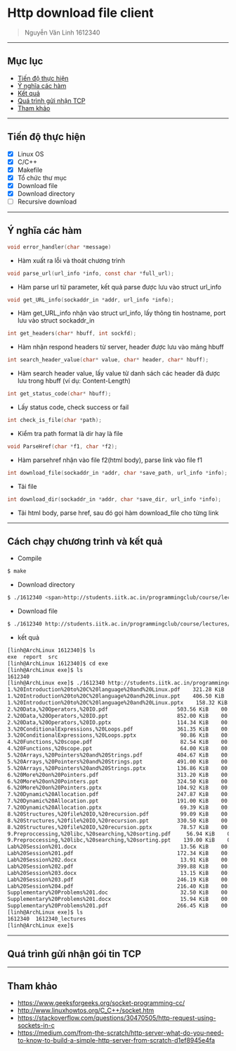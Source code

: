 # Http download file client
> Nguyễn Văn Linh
> 1612340 
---
## Mục lục
- [Tiến độ thực hiện](#ti%e1%ba%bfn-%c4%91%e1%bb%99-th%e1%bb%b1c-hi%e1%bb%87n)
- [Ý nghĩa các hàm](#%c3%9d-ngh%c4%a9a-c%c3%a1c-h%c3%a0m)
- [Kết quả](#c%c3%a1ch-ch%e1%ba%a1y-ch%c6%b0%c6%a1ng-tr%c3%acnh-v%c3%a0-k%e1%ba%bft-qu%e1%ba%a3)
- [Quá trình gửi nhận TCP](#qu%c3%a1-tr%c3%acnh-g%e1%bb%adi-nh%e1%ba%adn-g%c3%b3i-tin-tcp)
- [Tham khảo](#tham-kh%e1%ba%a3o)
---
## Tiến độ thực hiện
- [x] Linux OS
- [x] C/C++
- [x] Makefile
- [x] Tổ chức thư mục
- [x] Download file
- [x] Download directory
- [ ] Recursive download 
---
## Ý nghĩa các hàm
```C 
void error_handler(char *message)
```
- Hàm xuất ra lỗi và thoát chương trình

```C
void parse_url(url_info *info, const char *full_url);
```
- Hàm parse url từ parameter, kết quả parse được lưu vào struct url_info 
```C
void get_URL_info(sockaddr_in *addr, url_info *info);
````
- Hàm get_URL_info nhận vào struct url_info, lấy thông tin hostname, port lưu vào struct sockaddr_in
```C
int get_headers(char* hbuff, int sockfd);
```
- Hàm nhận respond headers từ server, header được lưu vào mảng hbuff
```C
int search_header_value(char* value, char* header, char* hbuff);
````
- Hàm search header value, lấy value từ danh sách các header đã được lưu trong hbuff (ví dụ: Content-Length) 
```C
int get_status_code(char* hbuff);
````
- Lấy status code, check success or fail
```C
int check_is_file(char *path);
````
- Kiểm tra path format là dir hay là file
```C
void ParseHref(char *f1, char *f2);
````
- Hàm parsehref nhận vào file f2(html body), parse link vào file f1
```C
int download_file(sockaddr_in *addr, char *save_path, url_info *info);
````
- Tải file

```C
int download_dir(sockaddr_in *addr, char *save_dir, url_info *info);
````
- Tải html body, parse href, sau đó gọi hàm download_file cho từng link

---
## Cách chạy chương trình và kết quả
- Compile
```Bash
$ make
```
- Download directory
```Bash
$ ./1612340 <span>http://students.iitk.ac.in/programmingclub/course/lectures/
```
- Download file
```Bash
$ ./1612340 http://students.iitk.ac.in/programmingclub/course/lectures/1.%20Introduction%20to%20C%20language%20and%20Linux.pdf
```
- kết quả
```Bash
[linh@ArchLinux 1612340]$ ls
exe  report  src
[linh@ArchLinux 1612340]$ cd exe 
[linh@ArchLinux exe]$ ls
1612340
[linh@ArchLinux exe]$ ./1612340 http://students.iitk.ac.in/programmingclub/course/lectures/                                                       
1.%20Introduction%20to%20C%20language%20and%20Linux.pdf    321.28 KiB    00:01  [####################]100%
1.%20Introduction%20to%20C%20language%20and%20Linux.ppt    406.50 KiB    00:01  [####################]100%
1.%20Introduction%20to%20C%20language%20and%20Linux.pptx    158.32 KiB    00:01  [####################]100%
2.%20Data,%20Operators,%20IO.pdf                      503.56 KiB    00:01  [####################]100%
2.%20Data,%20Operators,%20IO.ppt                      852.00 KiB    00:02  [####################]100%
2.%20Data,%20Operators,%20IO.pptx                     114.34 KiB    00:01  [####################]100%
3.%20ConditionalExpressions,%20Loops.pdf              361.35 KiB    00:01  [####################]100%
3.%20ConditionalExpressions,%20Loops.pptx              90.86 KiB    00:00  [####################]100%
4.%20Functions,%20scope.pdf                            82.54 KiB    00:00  [####################]100%
4.%20Functions,%20scope.ppt                            64.00 KiB    00:00  [####################]100%
5.%20Arrays,%20Pointers%20and%20Strings.pdf           404.67 KiB    00:01  [####################]100%
5.%20Arrays,%20Pointers%20and%20Strings.ppt           491.00 KiB    00:01  [####################]100%
5.%20Arrays,%20Pointers%20and%20Strings.pptx          136.86 KiB    00:01  [####################]100%
6.%20More%20on%20Pointers.pdf                         313.20 KiB    00:01  [####################]100%
6.%20More%20on%20Pointers.ppt                         324.50 KiB    00:01  [####################]100%
6.%20More%20on%20Pointers.pptx                        104.92 KiB    00:01  [####################]100%
7.%20Dynamic%20Allocation.pdf                         247.87 KiB    00:01  [####################]100%
7.%20Dynamic%20Allocation.ppt                         191.00 KiB    00:01  [####################]100%
7.%20Dynamic%20Allocation.pptx                         69.39 KiB    00:00  [####################]100%
8.%20Structures,%20file%20IO,%20recursion.pdf          99.09 KiB    00:01  [####################]100%
8.%20Structures,%20file%20IO,%20recursion.ppt         330.50 KiB    00:01  [####################]100%
8.%20Structures,%20file%20IO,%20recursion.pptx         78.57 KiB    00:01  [####################]100%
9.Preproccessing,%20libc,%20searching,%20sorting.pdf     56.94 KiB    00:01  [####################]100%
9.Preproccessing,%20libc,%20searching,%20sorting.ppt    139.00 KiB    00:01  [####################]100%
Lab%20Session%201.docx                                 13.56 KiB    00:00  [####################]100%
Lab%20Session%201.pdf                                 172.34 KiB    00:00  [####################]100%
Lab%20Session%202.docx                                 13.91 KiB    00:00  [####################]100%
Lab%20Session%202.pdf                                 399.88 KiB    00:01  [####################]100%
Lab%20Session%203.docx                                 13.15 KiB    00:00  [####################]100%
Lab%20Session%203.pdf                                 246.19 KiB    00:01  [####################]100%
Lab%20Session%204.pdf                                 216.40 KiB    00:00  [####################]100%
Supplementary%20Problems%201.doc                       32.50 KiB    00:00  [####################]100%
Supplementary%20Problems%201.docx                      15.94 KiB    00:01  [####################]100%
Supplementary%20Problems%201.pdf                      266.45 KiB    00:01  [####################]100%
[linh@ArchLinux exe]$ ls
1612340  1612340_lectures
[linh@ArchLinux exe]$ 

```
---
## Quá trình gửi nhận gói tin TCP

---
## Tham khảo
- https://www.geeksforgeeks.org/socket-programming-cc/
- http://www.linuxhowtos.org/C_C++/socket.htm
- https://stackoverflow.com/questions/30470505/http-request-using-sockets-in-c
- https://medium.com/from-the-scratch/http-server-what-do-you-need-to-know-to-build-a-simple-http-server-from-scratch-d1ef8945e4fa